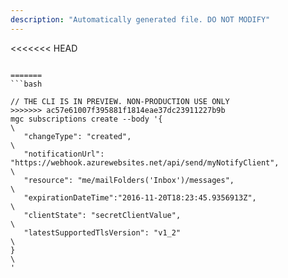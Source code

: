 ```yaml
---
description: "Automatically generated file. DO NOT MODIFY"
---
```


<<<<<<< HEAD
```cli

=======
```bash

// THE CLI IS IN PREVIEW. NON-PRODUCTION USE ONLY
>>>>>>> ac57e61007f395881f1814eae37dc23911227b9b
mgc subscriptions create --body '{\
   "changeType": "created",\
   "notificationUrl": "https://webhook.azurewebsites.net/api/send/myNotifyClient",\
   "resource": "me/mailFolders('Inbox')/messages",\
   "expirationDateTime":"2016-11-20T18:23:45.9356913Z",\
   "clientState": "secretClientValue",\
   "latestSupportedTlsVersion": "v1_2"\
}\
'

```
